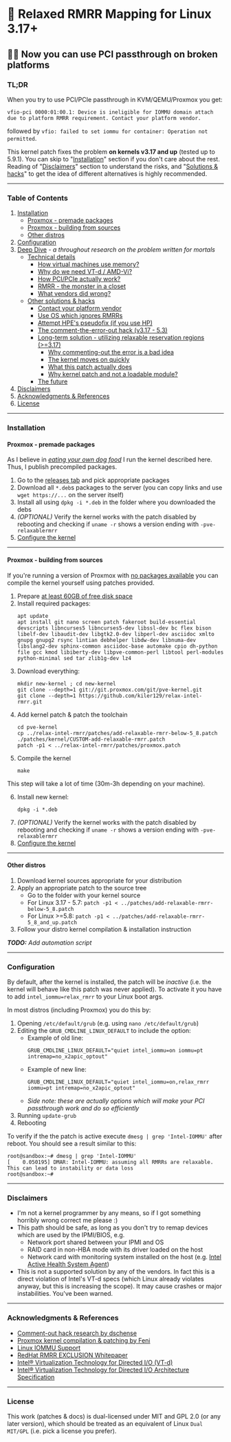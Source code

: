 # 🍻 Relaxed RMRR Mapping for Linux 3.17+
## 🐧💨 Now you can use PCI passthrough on broken platforms

### TL;DR
When you try to use PCI/PCIe passthrough in KVM/QEMU/Proxmox you get:
```
vfio-pci 0000:01:00.1: Device is ineligible for IOMMU domain attach due to platform RMRR requirement. Contact your platform vendor.
```
followed by `vfio: failed to set iommu for container: Operation not permitted`.

This kernel patch fixes the problem **on kernels v3.17 and up** (tested up to 5.9.1). You can skip to "[Installation](README.md#installation)" 
section if you don't care about the rest. Reading of "[Disclaimers](README.md#disclaimers)" section to understand the 
risks, and "[Solutions & hacks](deep-dive.md#other-solutions--hacks)" to get the idea of different alternatives is 
highly recommended.

---

### Table of Contents
1. [Installation](README.md#installation)
    - [Proxmox - premade packages](README.md#proxmox---premade-packages)
    - [Proxmox - building from sources](README.md#proxmox---building-from-sources)
    - [Other distros](README.md#other-distros)
2. [Configuration](README.md#configuration)
3. [Deep Dive](deep-dive.md) - *a throughout research on the problem written for mortals*
    - [Technical details](deep-dive.md#technical-details)
        - [How virtual machines use memory?](deep-dive.md#how-virtual-machines-use-memory)
        - [Why do we need VT-d / AMD-Vi?](deep-dive.md#why-do-we-need-vt-d--amd-vi)
        - [How PCI/PCIe actually work?](deep-dive.md#how-pcipcie-actually-work)
        - [RMRR - the monster in a closet](deep-dive.md#rmrr---the-monster-in-a-closet)
        - [What vendors did wrong?](deep-dive.md#what-vendors-did-wrong)
    - [Other solutions & hacks](deep-dive.md#other-solutions--hacks)
        - [Contact your platform vendor](deep-dive.md#contact-your-platform-vendor)
        - [Use OS which ignores RMRRs](deep-dive.md#use-os-which-ignores-rmrrs)
        - [Attempt HPE's pseudofix (if you use HP)](deep-dive.md#attempt-hpes-pseudofix-if-you-use-hp)
        - [The comment-the-error-out hack (v3.17 - 5.3)](deep-dive.md#the-comment-the-error-out-hack-v317---53)
        - [Long-term solution - utilizing relaxable reservation regions (>=3.17)](deep-dive.md#long-term-solution---utilizing-relaxable-reservation-regions-317)
          - [Why commenting-out the error is a bad idea](deep-dive.md#why-commenting-out-the-error-is-a-bad-idea)
          - [The kernel moves on quickly](deep-dive.md#the-kernel-moves-on-quickly)
          - [What this patch actually does](deep-dive.md#what-this-patch-actually-does)
          - [Why kernel patch and not a loadable module?](deep-dive.md#why-kernel-patch-and-not-a-loadable-module)
        - [The future](deep-dive.md#the-future)    
4. [Disclaimers](README.md#disclaimers)
5. [Acknowledgments & References](README.md#acknowledgments--references)
6. [License](README.md#license)

---

### Installation

#### Proxmox - premade packages
As I believe in *[eating your own dog food](https://en.wikipedia.org/wiki/Eating_your_own_dog_food)* I run the kernel
described here. Thus, I publish precompiled packages.

1. Go to the [releases tab](https://github.com/kiler129/relax-intel-rmrr/releases/) and pick appropriate packages
2. Download all `*.deb`s packages to the server (you can copy links and use `wget https://...` on the server itself)
3. Install all using `dpkg -i *.deb` in the folder where you downloaded the debs
4. *(OPTIONAL)* Verify the kernel works with the patch disabled by rebooting and checking if `uname -r` shows a version 
   ending with `-pve-relaxablermrr`
5. [Configure the kernel](README.md#configuration)

---

#### Proxmox - building from sources
If you're running a version of Proxmox with [no packages available](README.md#proxmox---premade-packages) you can 
compile the kernel yourself using patches provided.

1. Prepare [at least 60GB of free disk space](https://forum.level1techs.com/t/linux-debian-proxmox-recompile-needing-over-60gb-and-counting-to-compile/160009)
2. Install required packages:
    ```shell script
    apt update
    apt install git nano screen patch fakeroot build-essential devscripts libncurses5 libncurses5-dev libssl-dev bc flex bison libelf-dev libaudit-dev libgtk2.0-dev libperl-dev asciidoc xmlto gnupg gnupg2 rsync lintian debhelper libdw-dev libnuma-dev libslang2-dev sphinx-common asciidoc-base automake cpio dh-python file gcc kmod libiberty-dev libpve-common-perl libtool perl-modules python-minimal sed tar zlib1g-dev lz4
    ```
3. Download everything:
    ```shell script
    mkdir new-kernel ; cd new-kernel
    git clone --depth=1 git://git.proxmox.com/git/pve-kernel.git
    git clone --depth=1 https://github.com/kiler129/relax-intel-rmrr.git
    ```
4. Add kernel patch & patch the toolchain
    ```shell script
    cd pve-kernel
    cp ../relax-intel-rmrr/patches/add-relaxable-rmrr-below-5_8.patch ./patches/kernel/CUSTOM-add-relaxable-rmrr.patch
    patch -p1 < ../relax-intel-rmrr/patches/proxmox.patch
    ```
5. Compile the kernel
    ```shell script
    make
    ```
This step will take a lot of time (30m-3h depending on your machine).

6. Install new kernel:
    ```shell script
    dpkg -i *.deb
    ```
7. *(OPTIONAL)* Verify the kernel works with the patch disabled by rebooting and checking if `uname -r` shows a version 
   ending with `-pve-relaxablermrr`
8. [Configure the kernel](README.md#configuration)

---

#### Other distros
1. Download kernel sources appropriate for your distribution
2. Apply an appropriate patch to the source tree
    - Go to the folder with your kernel source
    - For Linux 3.17 - 5.7: `patch -p1 < ../patches/add-relaxable-rmrr-below-5_8.patch`
    - For Linux >=5.8: `patch -p1 < ../patches/add-relaxable-rmrr-5_8_and_up.patch`
3. Follow your distro kernel compilation & installation instruction

***TODO:*** *Add automation script*

---

### Configuration
By default, after the kernel is installed, the patch will be *inactive* (i.e. the kernel will behave like this patch was
never applied). To activate it you have to add `intel_iommu=relax_rmrr` to your Linux boot args.

In most distros (including Proxmox) you do this by:
1. Opening `/etc/default/grub` (e.g. using `nano /etc/default/grub`)
2. Editing the `GRUB_CMDLINE_LINUX_DEFAULT` to include the option:
    - Example of old line:   
        ```
        GRUB_CMDLINE_LINUX_DEFAULT="quiet intel_iommu=on iommu=pt intremap=no_x2apic_optout"
        ```
    - Example of new line:
        ```
        GRUB_CMDLINE_LINUX_DEFAULT="quiet intel_iommu=on,relax_rmrr iommu=pt intremap=no_x2apic_optout"
        ```
    - *Side note: these are actually options which will make your PCI passthrough work and do so efficiently*
3. Running `update-grub`
4. Rebooting

To verify if the the patch is active execute `dmesg | grep 'Intel-IOMMU'` after reboot. You should see a result similar
 to this:
 
```
root@sandbox:~# dmesg | grep 'Intel-IOMMU'
[    0.050195] DMAR: Intel-IOMMU: assuming all RMRRs are relaxable. This can lead to instability or data loss
root@sandbox:~# 
```

---

### Disclaimers
 - I'm not a kernel programmer by any means, so if I got something horribly wrong correct me please :)
 - This path should be safe, as long as you don't try to remap devices which are used by the IPMI/BIOS, e.g.
   - Network port shared between your IPMI and OS
   - RAID card in non-HBA mode with its driver loaded on the host
   - Network card with monitoring system installed on the host (e.g. [Intel Active Health System Agent](https://support.hpe.com/hpesc/public/docDisplay?docId=emr_na-c04781229))
 - This is not a supported solution by any of the vendors. In fact this is a direct violation of Intel's VT-d specs 
   (which Linux already violates anyway, but this is increasing the scope). It may cause crashes or major instabilities.
   You've been warned.

---

### Acknowledgments & References
 - [Comment-out hack research by dschense](https://forum.proxmox.com/threads/hp-proliant-microserver-gen8-raidcontroller-hp-p410-passthrough-probleme.30547/post-155675)
 - [Proxmox kernel compilation & patching by Feni](https://forum.proxmox.com/threads/compile-proxmox-ve-with-patched-intel-iommu-driver-to-remove-rmrr-check.36374/) 
 - [Linux IOMMU Support](https://www.kernel.org/doc/html/latest/x86/intel-iommu.html)
 - [RedHat RMRR EXCLUSION Whitepaper](https://access.redhat.com/sites/default/files/attachments/rmrr-wp1.pdf)
 - [Intel® Virtualization Technology for Directed I/O (VT-d)](https://software.intel.com/content/www/us/en/develop/articles/intel-virtualization-technology-for-directed-io-vt-d-enhancing-intel-platforms-for-efficient-virtualization-of-io-devices.html)
 - [Intel® Virtualization Technology for Directed I/O Architecture Specification](https://software.intel.com/content/www/us/en/develop/download/intel-virtualization-technology-for-directed-io-architecture-specification.html)
 
--- 
 
### License
This work (patches & docs) is dual-licensed under MIT and GPL 2.0 (or any later version), which should be treated as an 
equivalent of Linux `Dual MIT/GPL` (i.e. pick a license you prefer).

